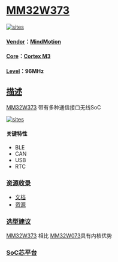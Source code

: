 ﻿# [MM32W373](https://github.com/SoCXin/MM32W373)

[![sites](http://182.61.61.133/link/resources/SoC.png)](http://www.SoC.Xin)

#### [Vendor](https://github.com/SoCXin/Vendor)：[MindMotion](http://www.mindmotion.com.cn/)
#### [Core](https://github.com/SoCXin/Cortex)：[Cortex M3](https://github.com/SoCXin/CM3)
#### [Level](https://github.com/SoCXin/Level)：96MHz

## [描述](https://github.com/SoCXin/MM32W373/wiki)

[MM32W373](https://github.com/SoCXin/MM32W373) 带有多种通信接口无线SoC

[![sites](docs/MM32W373.png)](https://github.com/SoCXin/MM32W373)

#### 关键特性

* BLE
* CAN
* USB
* RTC

### [资源收录](https://github.com/SoCXin/MM32W373)

* [文档](docs/)
* [资源](src/)

### [选型建议](https://github.com/SoCXin)

[MM32W373](https://github.com/SoCXin/MM32W373) 相比 [MM32W073](https://github.com/SoCXin/MM32W073)具有内核优势

###  [SoC芯平台](http://www.SoC.Xin)
